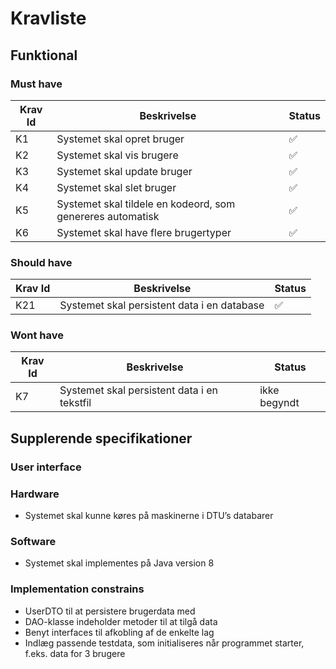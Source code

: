 # Kravliste

## Funktional

### Must have

| Krav Id | Beskrivelse | Status  | 
| ------------- | ----|------------- |
| K1 | Systemet skal opret bruger | :white_check_mark:  |
| K2 | Systemet skal vis brugere | :white_check_mark: |
| K3 | Systemet skal update bruger | :white_check_mark: |
| K4 | Systemet skal slet bruger | :white_check_mark: |
| K5 | Systemet skal tildele en kodeord, som genereres automatisk| :white_check_mark: |
| K6 | Systemet skal have flere brugertyper | :white_check_mark: |


### Should have 

| Krav Id | Beskrivelse | Status  | 
| ------------- | ------------- |------------- |
| K21 | Systemet skal persistent data i en database  |:white_check_mark: |

### Wont have
| Krav Id | Beskrivelse | Status  | 
| ------------- | ------------- |------------- |
| K7 | Systemet skal persistent data i en tekstfil | ikke begyndt |


## Supplerende specifikationer

### User interface

### Hardware
* Systemet skal kunne køres på maskinerne i DTU’s databarer

### Software 
* Systemet skal implementes på Java version 8

### Implementation constrains
* UserDTO til at persistere brugerdata med
* DAO-klasse indeholder metoder til at tilgå data
* Benyt interfaces til afkobling af de enkelte lag
* Indlæg passende testdata, som initialiseres når programmet starter, f.eks. data for 3 brugere
